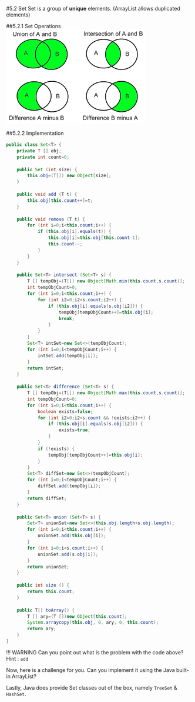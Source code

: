 ﻿#5.2 Set
Set is a group of **unique** elements. (ArrayList allows duplicated elements)

##5.2.1 Set Operations
![](resources/5.2.png)

##5.2.2 Implementation
```Java
public class Set<T> {
	private T [] obj;
	private int count=0;

	public Set (int size) {
		this.obj=(T[]) new Object[size];
	}
	
	public void add (T t) {
		this.obj[this.count++]=t;
	}
	
	public void remove (T t) {
		for (int i=0;i<this.count;i++) {
			if (this.obj[i].equals(t)) {
				this.obj[i]=this.obj[this.count-1];
				this.count--;
			}
		}
	}
	
	public Set<T> intersect (Set<T> s) {
		T [] tempObj=(T[]) new Object[Math.min(this.count,s.count)];
		int tempObjCount=0;
		for (int i=0;i<this.count;i++) {
			for (int i2=0;i2<s.count;i2++) {
				if (this.obj[i].equals(s.obj[i2])) {
					tempObj[tempObjCount++]=this.obj[i];
					break;
				}
			}
		}
		Set<T> intSet=new Set<>(tempObjCount);
		for (int i=0;i<tempObjCount;i++) {
			intSet.add(tempObj[i]);
		}
		return intSet;
	}
	
	public Set<T> difference (Set<T> s) {
		T [] tempObj=(T[]) new Object[Math.max(this.count,s.count)];
		int tempObjCount=0;
		for (int i=0;i<this.count;i++) {
			boolean exists=false;
			for (int i2=0;i2<s.count && !exists;i2++) {
				if (this.obj[i].equals(s.obj[i2])) {
					exists=true;
				}
			}
			if (!exists) {
				tempObj[tempObjCount++]=this.obj[i];
			}
		}
		Set<T> diffSet=new Set<>(tempObjCount);
		for (int i=0;i<tempObjCount;i++) {
			diffSet.add(tempObj[i]);
		}
		return diffSet;
	}
	
	public Set<T> union (Set<T> s) {
		Set<T> unionSet=new Set<>(this.obj.length+s.obj.length);
		for (int i=0;i<this.count;i++) {
			unionSet.add(this.obj[i]);
		}
		for (int i=0;i<s.count;i++) {
			unionSet.add(s.obj[i]);
		}
		return unionSet;
	}
	
	public int size () {
		return this.count;
	}
	
	public T[] toArray() {
		T [] ary=(T [])new Object[this.count];
		System.arraycopy(this.obj, 0, ary, 0, this.count);
		return ary;
	}
}
```

!!! WARNING
	Can you point out what is the problem with the code above? Hint : `add`

Now, here is a challenge for you. Can you implement it using the Java built-in ArrayList?

Lastly, Java does provide Set classes out of the box, namely `TreeSet` & `HashSet`.